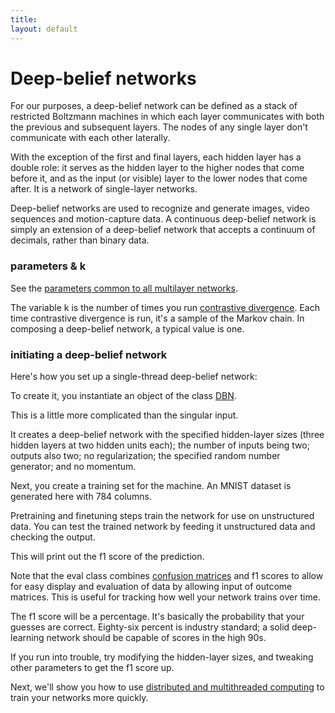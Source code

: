 ```yaml
---
title: 
layout: default
---
```


# Deep-belief networks

For our purposes, a deep-belief network can be defined as a stack of restricted Boltzmann machines in which each layer communicates with both the previous and subsequent layers. The nodes of any single layer don't communicate with each other laterally. 

With the exception of the first and final layers, each hidden layer has a double role: it serves as the hidden layer to the higher nodes that come before it, and as the input (or visible) layer to the lower nodes that come after. It is a network of single-layer networks. 

Deep-belief networks are used to recognize and generate images, video sequences and motion-capture data. A continuous deep-belief network is simply an extension of a deep-belief network that accepts a continuum of decimals, rather than binary data. 

### parameters & k

See the [parameters common to all multilayer networks](../multinetwork.html).

The variable k is the number of times you run [contrastive divergence](../glossary.html#contrastivedivergence). Each time contrastive divergence is run, it's a sample of the Markov chain. In composing a deep-belief network, a typical value is one.

### initiating a deep-belief network

Here's how you set up a single-thread deep-belief network: 

To create it, you instantiate an object of the class [DBN](../doc/org/deeplearning4j/dbn/DBN.html).

<script src="http://gist-it.appspot.com/github.com/agibsonccc/java-deeplearning/blob/master/deeplearning4j-examples/src/main/java/org/deeplearning4j/example/mnist/RawDBNMnistExample.java?slice=26:30"></script>

This is a little more complicated than the singular input. 

It creates a deep-belief network with the specified hidden-layer sizes (three hidden layers at two hidden units each); the number of inputs being two; outputs also two; no regularization; the specified random number generator; and no momentum.

Next, you create a training set for the machine. An MNIST dataset is generated here with 784 columns. 

<script src="http://gist-it.appspot.com/github.com/agibsonccc/java-deeplearning/blob/master/deeplearning4j-examples/src/main/java/org/deeplearning4j/example/mnist/RawDBNMnistExample.java?slice=31:49"></script>

Pretraining and finetuning steps train the network for use on unstructured data. You can test the trained network by feeding it unstructured data and checking the output. 

<script src="http://gist-it.appspot.com/github.com/agibsonccc/java-deeplearning/blob/master/deeplearning4j-examples/src/main/java/org/deeplearning4j/example/mnist/RawDBNMnistExample.java?slice=60:71"></script>

This will print out the f1 score of the prediction.

Note that the eval class combines [confusion matrices](../glossary.html#confusionmatrix) and f1 scores to allow for easy display and evaluation of data by allowing input of outcome matrices. This is useful for tracking how well your network trains over time. 

The f1 score will be a percentage. It's basically the probability that your guesses are correct. Eighty-six percent is industry standard; a solid deep-learning network should be capable of scores in the high 90s.

If you run into trouble, try modifying the hidden-layer sizes, and tweaking other parameters to get the f1 score up.

Next, we'll show you how to use [distributed and multithreaded computing](../scaleout.html) to train your networks more quickly.

